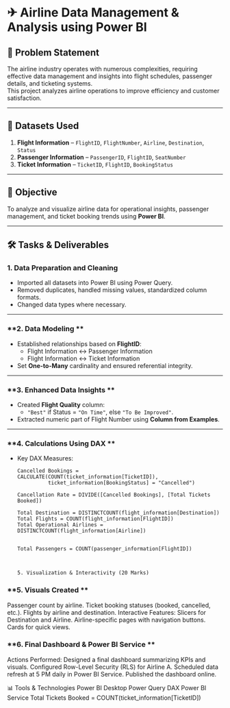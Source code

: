 # ✈ Airline Data Management & Analysis using Power BI

## 📌 Problem Statement
The airline industry operates with numerous complexities, requiring effective data management and insights into flight schedules, passenger details, and ticketing systems.  
This project analyzes airline operations to improve efficiency and customer satisfaction.

---

## 📂 Datasets Used
1. **Flight Information** – `FlightID`, `FlightNumber`, `Airline`, `Destination`, `Status`
2. **Passenger Information** – `PassengerID`, `FlightID`, `SeatNumber`
3. **Ticket Information** – `TicketID`, `FlightID`, `BookingStatus`

---

## 🎯 Objective
To analyze and visualize airline data for operational insights, passenger management, and ticket booking trends using **Power BI**.

---

## 🛠 Tasks & Deliverables

### **1. Data Preparation and Cleaning**
- Imported all datasets into Power BI using Power Query.
- Removed duplicates, handled missing values, standardized column formats.
- Changed data types where necessary.

---

### **2. Data Modeling **
- Established relationships based on **FlightID**:
  - Flight Information ↔ Passenger Information
  - Flight Information ↔ Ticket Information
- Set **One-to-Many** cardinality and ensured referential integrity.

---

### **3. Enhanced Data Insights **
- Created **Flight Quality** column:
  - `"Best"` if Status = `"On Time"`, else `"To Be Improved"`.
- Extracted numeric part of Flight Number using **Column from Examples**.

---

### **4. Calculations Using DAX **
- Key DAX Measures:
  ```DAX
  Cancelled Bookings =
  CALCULATE(COUNT(ticket_information[TicketID]),
            ticket_information[BookingStatus] = "Cancelled")

  Cancellation Rate = DIVIDE([Cancelled Bookings], [Total Tickets Booked])

  Total Destination = DISTINCTCOUNT(flight_information[Destination])
  Total Flights = COUNT(flight_information[FlightID])
  Total Operational Airlines = DISTINCTCOUNT(flight_information[Airline])

  
  Total Passengers = COUNT(passenger_information[FlightID])



  5. Visualization & Interactivity (20 Marks)

### **5. Visuals Created **

Passenger count by airline.
Ticket booking statuses (booked, cancelled, etc.).
Flights by airline and destination.
Interactive Features:
Slicers for Destination and Airline.
Airline-specific pages with navigation buttons.
Cards for quick views.

### **6. Final Dashboard & Power BI Service **

Actions Performed:
Designed a final dashboard summarizing KPIs and visuals.
Configured Row-Level Security (RLS) for Airline A.
Scheduled data refresh at 5 PM daily in Power BI Service.
Published the dashboard online.

📊 Tools & Technologies
Power BI Desktop
Power Query
DAX
Power BI Service
  Total Tickets Booked = COUNT(ticket_information[TicketID])
